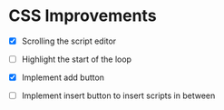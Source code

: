 <script>
import { openBrowser, openComponent } from "doc/PX2018/project_2/utils.js"
</script>
<link rel="stylesheet" type="text/css" href="doc/PX2018/project_2/utils.css">

# CSS Improvements

- [x] Scrolling the script editor
- [ ] Highlight the start of the loop
- [x] Implement add button
- [ ] Implement insert button to insert scripts in between

